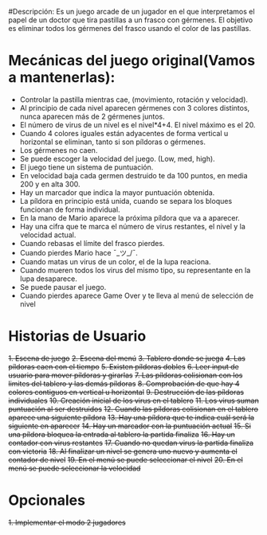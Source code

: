#Descripción:
Es un juego arcade de un jugador en el que interpretamos el papel de un doctor que tira pastillas a un frasco con gérmenes. El objetivo es eliminar todos los gérmenes del frasco usando el color de las pastillas.

# Mecánicas del juego original(Vamos a mantenerlas):

* Controlar la pastilla mientras cae, (movimiento, rotación y velocidad).
* Al principio de cada nivel aparecen gérmenes con 3 colores distintos, nunca aparecen más de 2 gérmenes juntos.
* El número de virus de un nivel es el nivel*4+4. El nivel máximo es el 20.
* Cuando 4 colores iguales están adyacentes de forma vertical u horizontal se eliminan, tanto si son píldoras o gérmenes.
* Los gérmenes no caen.
* Se puede escoger la velocidad del juego. (Low, med, high).
* El juego tiene un sistema de puntuación.
* En velocidad baja cada germen destruido te da 100 puntos, en media 200 y en alta 300.
* Hay un marcador que indica la mayor puntuación obtenida.
* La píldora en principio está unida, cuando se separa los bloques funcionan de forma individual.
* En la mano de Mario aparece la próxima píldora que va a aparecer.
* Hay una cifra que te marca el número de virus restantes, el nivel y la velocidad actual.
* Cuando rebasas el límite del frasco pierdes.
* Cuando pierdes Mario hace ¯\_ツ_/¯.
* Cuando matas un virus de un color, el de la lupa reaciona.
* Cuando mueren todos los virus del mismo tipo, su representante en la lupa desaparece.
* Se puede pausar el juego.
* Cuando pierdes aparece Game Over y te lleva al menú de selección de nivel





# Historias de Usuario

~~1. Escena de juego~~
~~2. Escena del menú~~
~~3. Tablero donde se juega~~
~~4. Las píldoras caen con el tiempo~~
~~5. Existen píldoras dobles~~
~~6. Leer input de usuario para mover píldoras y girarlas~~
~~7. Las píldoras colisionan con los limites del tablero y las demás píldoras~~
~~8. Comprobación de que hay 4 colores contiguos en vertical u horizontal~~
~~9. Destrucción de las píldoras individuales~~
~~10. Creación inicial de los virus en el tablero~~
~~11. Los virus suman puntuación al ser destruidos~~
~~12. Cuando las píldoras colisionan en el tablero aparece una siguiente píldora~~
~~13. Hay una píldora que te indica cuál será la siguiente en aparecer~~
~~14. Hay un marcador con la puntuación actual~~
~~15. Si una píldora bloquea la entrada al tablero la partida finaliza~~
~~16. Hay un contador con virus restantes~~
~~17. Cuando no quedan virus la partida finaliza con victoria~~
~~18. Al finalizar un nivel se genera uno nuevo y aumenta el contador de nivel~~
~~19. En el menú se puede seleccionar el nivel~~
~~20. En el menú se puede seleccionar la velocidad~~

# Opcionales

~~1. Implementar el modo 2 jugadores~~
